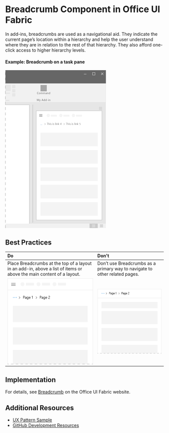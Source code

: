 # Breadcrumb Component in Office UI Fabric

In add-ins, breadcrumbs are used as a navigational aid. They indicate the current page’s location within a hierarchy and help the user understand where they are in relation to the rest of that hierarchy. They also afford one-click access to higher hierarchy levels.
  
#### Example: Breadcrumb on a task pane

![An image showing the Breadcrumb](../../images/overview_withApp_breadcrumb.png)

## Best Practices

|**Do**|**Don't**|
|:------------|:--------------|
|Place Breadcrumbs at the top of a layout in an add-in, above a list of items or above the main content of a layout.|Don’t use Breadcrumbs as a primary way to navigate to other related pages.|
|![Do Breadcrumb image](../../images/breadcrumbDo.png)|![Don't Breadcrumb image](../../images/breadcrumbDont.png)|

## Implementation

For details, see [Breadcrumb](https://dev.office.com/fabric#/components/breadcrumb) on the Office UI Fabric website.

## Additional Resources
* [UX Pattern Sample](https://office.visualstudio.com/DefaultCollection/OC/_git/GettingStarted-FabricReact)
* [GitHub Development Resources](https://github.com/OfficeDev/Office-Add-in-UX-Design-Patterns-Code)